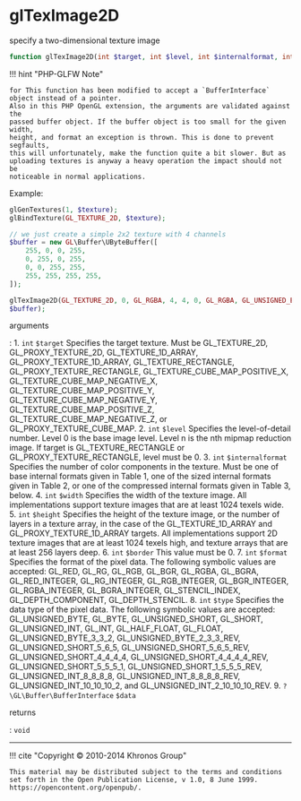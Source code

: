 # glTexImage2D
specify a two-dimensional texture image

```php
function glTexImage2D(int $target, int $level, int $internalformat, int $width, int $height, int $border, int $format, int $type, ?\GL\Buffer\BufferInterface $data) : void
```

!!! hint "PHP-GLFW Note"

    for This function has been modified to accept a `BufferInterface`
    object instead of a pointer.
    Also in this PHP OpenGL extension, the arguments are validated against the
    passed buffer object. If the buffer object is too small for the given width,
    height, and format an exception is thrown. This is done to prevent segfaults,
    this will unfortunately, make the function quite a bit slower. But as
    uploading textures is anyway a heavy operation the impact should not be
    noticeable in normal applications.

Example:

```php
glGenTextures(1, $texture);
glBindTexture(GL_TEXTURE_2D, $texture);

// we just create a simple 2x2 texture with 4 channels
$buffer = new GL\Buffer\UByteBuffer([
    255, 0, 0, 255,
    0, 255, 0, 255,
    0, 0, 255, 255,
    255, 255, 255, 255,
]);

glTexImage2D(GL_TEXTURE_2D, 0, GL_RGBA, 4, 4, 0, GL_RGBA, GL_UNSIGNED_BYTE,
$buffer);
```

arguments

:    1. `int` `$target` Specifies the target texture. Must be
    <constant>GL_TEXTURE_2D</constant>, <constant>GL_PROXY_TEXTURE_2D</constant>,
    <constant>GL_TEXTURE_1D_ARRAY</constant>,
    <constant>GL_PROXY_TEXTURE_1D_ARRAY</constant>,
    <constant>GL_TEXTURE_RECTANGLE</constant>,
    <constant>GL_PROXY_TEXTURE_RECTANGLE</constant>,
    <constant>GL_TEXTURE_CUBE_MAP_POSITIVE_X</constant>,
    <constant>GL_TEXTURE_CUBE_MAP_NEGATIVE_X</constant>,
    <constant>GL_TEXTURE_CUBE_MAP_POSITIVE_Y</constant>,
    <constant>GL_TEXTURE_CUBE_MAP_NEGATIVE_Y</constant>,
    <constant>GL_TEXTURE_CUBE_MAP_POSITIVE_Z</constant>,
    <constant>GL_TEXTURE_CUBE_MAP_NEGATIVE_Z</constant>, or
    <constant>GL_PROXY_TEXTURE_CUBE_MAP</constant>.
    2. `int` `$level` Specifies the level-of-detail number. Level 0 is the base
    image level. Level n is the nth mipmap reduction image. If target is
    <constant>GL_TEXTURE_RECTANGLE</constant> or
    <constant>GL_PROXY_TEXTURE_RECTANGLE</constant>, level must be 0.
    3. `int` `$internalformat` Specifies the number of color components in the
    texture. Must be one of base internal formats given in Table 1, one of the
    sized internal formats given in Table 2, or one of the compressed internal
    formats given in Table 3, below.
    4. `int` `$width` Specifies the width of the texture image. All
    implementations support texture images that are at least 1024 texels wide.
    5. `int` `$height` Specifies the height of the texture image, or the number
    of layers in a texture array, in the case of the
    <constant>GL_TEXTURE_1D_ARRAY</constant> and
    <constant>GL_PROXY_TEXTURE_1D_ARRAY</constant> targets. All implementations
    support 2D texture images that are at least 1024 texels high, and texture
    arrays that are at least 256 layers deep.
    6. `int` `$border` This value must be 0.
    7. `int` `$format` Specifies the format of the pixel data. The following
    symbolic values are accepted: <constant>GL_RED</constant>,
    <constant>GL_RG</constant>, <constant>GL_RGB</constant>,
    <constant>GL_BGR</constant>, <constant>GL_RGBA</constant>,
    <constant>GL_BGRA</constant>, <constant>GL_RED_INTEGER</constant>,
    <constant>GL_RG_INTEGER</constant>, <constant>GL_RGB_INTEGER</constant>,
    <constant>GL_BGR_INTEGER</constant>, <constant>GL_RGBA_INTEGER</constant>,
    <constant>GL_BGRA_INTEGER</constant>, <constant>GL_STENCIL_INDEX</constant>,
    <constant>GL_DEPTH_COMPONENT</constant>,
    <constant>GL_DEPTH_STENCIL</constant>.
    8. `int` `$type` Specifies the data type of the pixel data. The following
    symbolic values are accepted: <constant>GL_UNSIGNED_BYTE</constant>,
    <constant>GL_BYTE</constant>, <constant>GL_UNSIGNED_SHORT</constant>,
    <constant>GL_SHORT</constant>, <constant>GL_UNSIGNED_INT</constant>,
    <constant>GL_INT</constant>, <constant>GL_HALF_FLOAT</constant>,
    <constant>GL_FLOAT</constant>, <constant>GL_UNSIGNED_BYTE_3_3_2</constant>,
    <constant>GL_UNSIGNED_BYTE_2_3_3_REV</constant>,
    <constant>GL_UNSIGNED_SHORT_5_6_5</constant>,
    <constant>GL_UNSIGNED_SHORT_5_6_5_REV</constant>,
    <constant>GL_UNSIGNED_SHORT_4_4_4_4</constant>,
    <constant>GL_UNSIGNED_SHORT_4_4_4_4_REV</constant>,
    <constant>GL_UNSIGNED_SHORT_5_5_5_1</constant>,
    <constant>GL_UNSIGNED_SHORT_1_5_5_5_REV</constant>,
    <constant>GL_UNSIGNED_INT_8_8_8_8</constant>,
    <constant>GL_UNSIGNED_INT_8_8_8_8_REV</constant>,
    <constant>GL_UNSIGNED_INT_10_10_10_2</constant>, and
    <constant>GL_UNSIGNED_INT_2_10_10_10_REV</constant>.
    9. `?\GL\Buffer\BufferInterface` `$data` 

returns

:    `void` 

---
     

!!! cite "Copyright © 2010-2014 Khronos Group"

    This material may be distributed subject to the terms and conditions set forth in the Open Publication License, v 1.0, 8 June 1999. https://opencontent.org/openpub/.